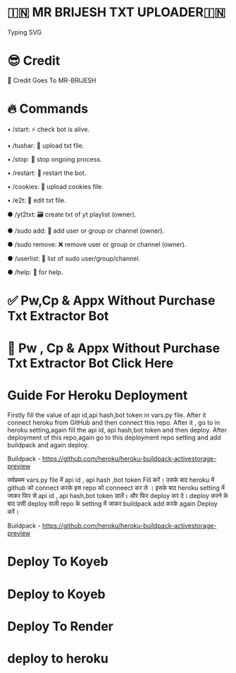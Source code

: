 
# 🇮🇳 MR BRIJESH TXT UPLOADER🇮🇳
Typing SVG

# 😎 Credit
🥳 Credit Goes To MR-BRIJESH

# 🔥 Commands
• /start: ⚡ check bot is alive.

• /tushar: 📁 upload txt file.

• /stop: 🛑 stop ongoing process.

• /restart: 🔮 restart the bot.

• /cookies: 🍪 upload cookies file.

• /e2t: 📝 edit txt file.

● /yt2txt: 🗃️ create txt of yt playlist (owner).

● /sudo add: 🎊 add user or group or channel (owner).

● /sudo remove: ❌ remove user or group or channel (owner).

● /userlist: 📜 list of sudo user/group/channel.

● /help: 🎉 for help.

# ✅ Pw,Cp & Appx Without Purchase Txt Extractor Bot

# 🥳 Pw , Cp & Appx Without Purchase Txt Extractor Bot Click Here

# Guide For Heroku Deployment

Firstly fill the value of api id,api hash,bot token in vars.py file. After it connect heroku from GitHub and then connect this repo. After it , go to in heroku setting,again fill the api id, api hash,bot token and then deploy. After deployment of this repo,again go to this deployment repo setting and add buildpack and again deploy.

Buildpack - https://github.com/heroku/heroku-buildpack-activestorage-preview

सर्वप्रथम vars.py file में api id , api hash ,bot token Fill करें। उसके बाद heroku में github को connect करके इस repo को conneect कर ले । इसके बाद heroku setting में जाकर फिर से api id , api hash,bot token डालें। और फिर deploy कर दे। deploy करने के बाद उसी deploy वाली repo के setting में जाकर buildpack add करके again Deploy करें।

Buildpack - https://github.com/heroku/heroku-buildpack-activestorage-preview

# Deploy To Koyeb
# Deploy to Koyeb

# Deploy To Render

# deploy to heroku 
